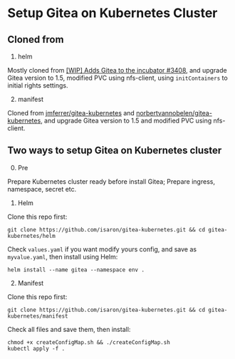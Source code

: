 # Setup Gitea on Kubernetes Cluster

## Cloned from

1. helm

Mostly cloned from [[WIP] Adds Gitea to the incubator #3408](https://github.com/helm/charts/pull/3408), and upgrade Gitea version to 1.5, modified PVC using nfs-client, using `initContainers` to initial rights settings.

2. manifest

Cloned from [jmferrer/gitea-kubernetes](https://github.com/jmferrer/gitea-kubernetes) and [norbertvannobelen/gitea-kubernetes](https://github.com/norbertvannobelen/gitea-kubernetes), and upgrade Gitea version to 1.5 and modified PVC using nfs-client.

## Two ways to setup Gitea on Kubernetes cluster

0. Pre

Prepare Kubernetes cluster ready before install Gitea;
Prepare ingress, namespace, secret etc.

1. Helm

Clone this repo first:

```
git clone https://github.com/isaron/gitea-kubernetes.git && cd gitea-kubernetes/helm
```

Check `values.yaml` if you want modify yours config, and save as `myvalue.yaml`, then install using Helm:
```
helm install --name gitea --namespace env .
```

2. Manifest

Clone this repo first:
```
git clone https://github.com/isaron/gitea-kubernetes.git && cd gitea-kubernetes/manifest
```

Check all files and save them, then install:
```
chmod +x createConfigMap.sh && ./createConfigMap.sh
kubectl apply -f .
```
